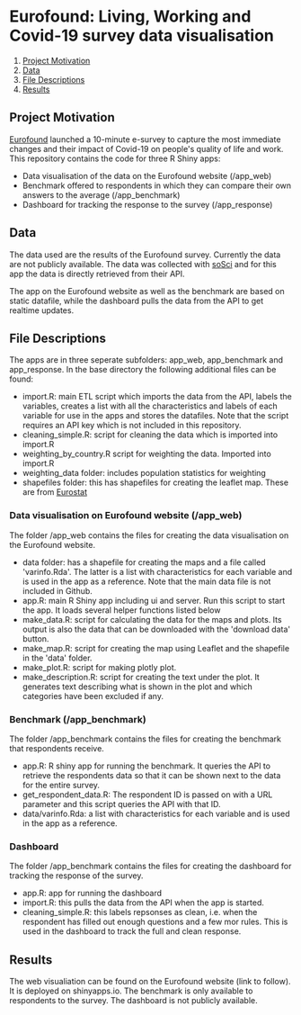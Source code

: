 
# Eurofound: Living, Working and Covid-19 survey data visualisation

1. [Project Motivation](#motivation)
2. [Data](#data)
3. [File Descriptions](#files)
4. [Results](#results)

## Project Motivation<a name="motivation"></a>
[Eurofound](https://www.eurofound.europa.eu/) launched a 10-minute e-survey to capture the most immediate changes and their impact of Covid-19 on people's quality of life and work. This repository contains the code for three R Shiny apps:

* Data visualisation of the data on the Eurofound website (/app_web)
* Benchmark offered to respondents in which they can compare their own answers to the average (/app_benchmark)
* Dashboard for tracking the response to the survey (/app_response)

## Data<a name="data"></a>
The data used are the results of the Eurofound survey. Currently the data are not publicly available. The data was collected with [soSci](https://www.soscisurvey.de/) and for this app the data is directly retrieved from their API. 

The app on the Eurofound website as well as the benchmark are based on static datafile, while the dashboard pulls the data from the API to get realtime updates.

## File Descriptions <a name="files"></a>

The apps are in three seperate subfolders: app_web, app_benchmark and app_response. In the base directory the following additional files can be found:

* import.R: main ETL script which imports the data from the API, labels the variables, creates a list with all the characteristics and labels of each variable for use in the apps and stores the datafiles. Note that the script requires an API key which is not included in this repository.
* cleaning_simple.R: script for cleaning the data which is imported into import.R
* weighting_by_country.R script for weighting the data. Imported into import.R
* weighting_data folder: includes population statistics for weighting
* shapefiles folder: this has shapefiles for creating the leaflet map. These are from [Eurostat](https://ec.europa.eu/eurostat/web/gisco/geodata)
 
### Data visualisation on Eurofound website (/app_web)
The folder /app_web contains the files for creating the data visualisation on the Eurofound website. 

* data folder: has a shapefile for creating the maps and a file called 'varinfo.Rda'. The latter is a list with characteristics for each variable and is used in the app as a reference. Note that the main data file is not included in Github.
* app.R: main R Shiny app including ui and server. Run this script to start the app. It loads several helper functions listed below
* make_data.R: script for calculating the data for the maps and plots. Its output is also the data that can be downloaded with the 'download data' button.
* make_map.R: script for creating the map using Leaflet and the shapefile in the 'data' folder.
* make_plot.R: script for making plotly plot. 
* make_description.R: script for creating the text under the plot. It generates text describing what is shown in the plot and which categories have been excluded if any.

### Benchmark (/app_benchmark)
The folder /app_benchmark contains the files for creating the benchmark that respondents receive. 

* app.R: R shiny app for running the benchmark. It queries the API to retrieve the respondents data so that it can be shown next to the data for the entire survey. 
* get_respondent_data.R: The respondent ID is passed on with a URL parameter and this script queries the API with that ID.
* data/varinfo.Rda: a list with characteristics for each variable and is used in the app as a reference.

### Dashboard
The folder /app_benchmark contains the files for creating the dashboard for tracking the response of the survey. 

* app.R: app for running the dashboard
* import.R: this pulls the data from the API when the app is started.
* cleaning_simple.R: this labels repsonses as clean, i.e. when the respondent has filled out enough questions and a few mor rules. This is used in the dashboard to track the full and clean response. 

## Results<a name="results"></a>

The web visualiation can be found on the Eurofound website (link to follow). It is deployed on shinyapps.io. The benchmark is only available to respondents to the survey. The dashboard is not publicly available. 